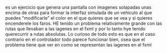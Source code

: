es un ejercicio que genera una pantalla con imagenes solapadas unas encima de otras para formar la interfaz simulada de un vehiculo al que puedes "modificarle" el color en el que quieres que se vea y si quieres encenderele los faros. HE tenido un problema relativamente grande con las rutas que llevaban a las iagenes en el fxml y por lo tanto hye tenido querecurrir a rutas absolutas. Lo curioso de todo esto es que en el caso contrario en el controlador todo parece funcionar bien, osea   que el problema tiene que ver en como se representan las iagenes en el fxml
